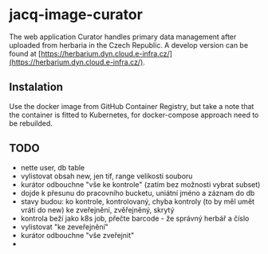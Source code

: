 # jacq-image-curator
The web application Curator handles primary data management after uploaded from herbaria in the Czech Republic. A develop version can be found at [https://herbarium.dyn.cloud.e-infra.cz/](https://herbarium.dyn.cloud.e-infra.cz/).

## Instalation
Use the docker image from GitHub Container Registry, but take a note that the container is fitted to Kubernetes, for docker-compose approach need to be rebuilded.

## TODO
* nette user, db table
* vylistovat obsah new, jen tif, range velikosti souboru
* kurátor odbouchne "vše ke kontrole" (zatím bez možnosti vybrat subset)
* dojde k přesunu do pracovního bucketu, uniátní jméno a záznam do db
* stavy budou: ko kontrole, kontrolovaný, chyba kontroly (to by měl umět vráti do new) ke zveřejnění, zvěřejněný, skrytý
* kontrola beží jako k8s job, přečte barcode - že správný herbář a číslo
* vylistovat "ke zeveřejnění"
* kurátor odbouchne "vše zveřejnit"
*


